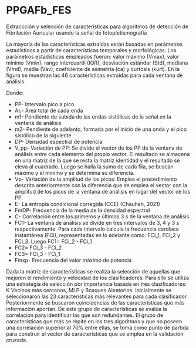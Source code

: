 # PPGAFb_FES
Extraccción y selección de características para algoritmos de detección de Fibrilación Auricular usando la señal de fotopletismografía

La mayoría de las características extraídas están basadas en parámetros estadísticos a partir de características temporales y morfológicas. Los parámetros estadísticos empleados fueron: valor máximo (Vmax), valor mínimo (Vmin), rango intercuartil (IQR), desviación estándar (Std), mediana (Vmd), media (Vav), coeficiente de asimetría (ca) y curtosis (kurt). En la figura se muestran las 46 características extraídas para cada ventana de análisis.


Donde:
- PP- Intervalo pico a pico
- Ac- Área total de cada onda
- m1- Pendiente de subida de las ondas sistólicas de la señal en la ventana de análisis
- m2- Pendiente de adelanto, formada por el inicio de una onda y el pico sistólico de la siguiente
- DP- Densidad espectral de potencia
- V_pp- Variación de PP: Se divide el vector de los PP de la ventana de análisis entre cada elemento del propio vector. El resultado se almacena en una matriz de la que se resta la matriz identidad y el resultado se eleva al cuadrado. Luego se halla la suma de cada fila, se buscan máximo y el mínimo y se determina su diferencia.
- Vp- Variación de la amplitud de los picos: Emplea el procedimiento descrito anteriormente con la diferencia que se emplea el vector con la amplitud de los picos de la ventana de análisis en lugar del vector de los PP.
- E- La entropía condicional corregida (CCE) (Chauhan, 2021)
- FmDP- Frecuencia de la media de la densidad espectral
- C- Correlación entre los primeros y últimos 3 s de la ventana de análisis
- FC1- La ventana de análisis se divide en tres intervalos de 3, 4 y 3 s respectivamente. Para cada intervalo calcula la frecuencia cardíaca instantánea (FCi), representadas en lo adelante como: FCi_1, FCi_2 y FCi_3. Luego FC1= FCi_2 - FCi_1
- FC2= FCi_3 - FCi_2
- FC3= FCi_3 - FCi_1
- Fmxp- Frecuencia del valor máximo de potencia

Dada la matriz de características se realiza la selección de aquellas que mejoren el rendimiento y velocidad de los clasificadores. Para ello se utiliza una estrategia de selección por importancia basada en tres clasificadores: K Vecinos más cercanos, MLP y Bosques Aleatorios. Inicialmente se seleccionaron las 23 características más relevantes para cada clasificador. Posteriormente se buscaron coincidencias de las características que más información aportan. De este grupo de características se evalúa la correlación para identificar las que son redundantes. El grupo de características que más se repite en los tres algoritmos y que no poseen una correlación superior al 70% entre ellas, se toma como punto de partida para construir el vector de características que se emplea en la validación cruzada.

